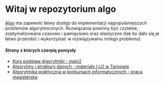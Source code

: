 # Witaj w repozytorium algo

[Algo](https://github.com/bkula/algo) ma zapewnić łatwy dostęp do implementacji najpopulaniejszych problemów algorytmicznych. Rozwiązania powinny być czytelne, zoptymalizowane czasowo i pamięciowo oraz elastyczne (tak by dało się je łatwo przerobić i wykorzystać w rozwiązywaniu innego problemu).

#### Strony z których czerpię pomysły

- [Kurs podstaw algorytmiki - main2](http://main2.edu.pl/main2/courses/show/7/)
- [Algorytmy i struktury danych - materiały I LO w Tarnowie](http://eduinf.waw.pl/inf/alg/001_search/index.php)
- [Algorytmika praktyczna w konkursach informatycznych - praca magisterska](http://www-users.mat.umk.pl/~stencel/acm/algorytmika_praktyczna.pdf)
